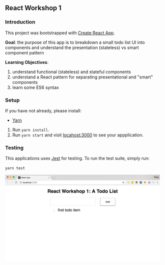 ## React Workshop 1

### Introduction
This project was bootstrapped with [Create React App](https://github.com/facebookincubator/create-react-app).

**Goal**: the purpose of this app is to breakdown a small todo list UI into components and
understand the presentation (stateless) vs smart component pattern

**Learning Objectives**: 
1. understand functional (stateless) and stateful components
2. understand a React pattern for separating presentational and "smart" components
3. learn some ES6 syntax

### Setup
If you have not already, please install:
* [Yarn](https://yarnpkg.com/en/docs/install)

1. Run `yarn install`.
2. Run `yarn start` and visit [locahost:3000](http://localhost:3000/) to see
   your appplication.

### Testing
This applications uses [Jest](https://facebook.github.io/jest/) for testing. To run the test suite, simply run:

`yarn test`

![Todo App](./todo_sreenshot.png)

